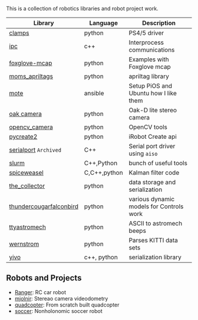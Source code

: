 This is a collection of robotics libraries and robot project work.

| Library | Language | Description |
|---|---|---|
| [clamps][9] | python | PS4/5 driver |
| [ipc][15] | c++ | Interprocess communications |
| [foxglove-mcap][16] | python | Examples with Foxglove mcap |
| [moms_apriltags][1] | python | apriltag library |
| [mote][2] | ansible | Setup PiOS and Ubuntu how I like them |
| [oak camera][17] | python | Oak-D lite stereo camera | 
| [opencv_camera][12] | python | OpenCV tools |
| [pycreate2][7] | python | iRobot Create api |
| [serialport][10] `Archived` | C++ | Serial port driver using `aiso` |
| [slurm][14] | C++,Python | bunch of useful tools |
| [spiceweasel][4] | C,C++,python | Kalman filter code |
| [the_collector][11] | python | data storage and serialization |
| [thundercougarfalconbird][6] | python | various dynamic models for Controls work |
| [ttyastromech][13] | python | ASCII to astromech beeps |
| [wernstrom][8] | python | Parses KITTI data sets |
| [yivo][5] | c++, python | serialization library |

[1]: https://github.com/MomsFriendlyRobotCompany/moms_apriltag
[2]: https://github.com/MomsFriendlyRobotCompany/mote
[3]: https://github.com/MomsFriendlyRobotCompany/squaternion
[4]: https://github.com/MomsFriendlyRobotCompany/spiceweasel
[5]: https://github.com/MomsFriendlyRobotCompany/yivo
[6]: https://github.com/MomsFriendlyRobotCompany/thundercougarfalconbird 
[7]: https://github.com/MomsFriendlyRobotCompany/pycreate2
[8]: https://github.com/MomsFriendlyRobotCompany/wernstrom
[9]: https://github.com/MomsFriendlyRobotCompany/clamps
[10]: https://github.com/MomsFriendlyRobotCompany/serialport
[11]: https://github.com/MomsFriendlyRobotCompany/the_collector
[12]: https://github.com/MomsFriendlyRobotCompany/opencv_camera
[13]: https://github.com/MomsFriendlyRobotCompany/ttastromech
[14]: https://github.com/MomsFriendlyRobotCompany/slurm
[15]: https://github.com/MomsFriendlyRobotCompany/ipc
[16]: https://github.com/MomsFriendlyRobotCompany/mcap-protobuf
[17]: https://github.com/MomsFriendlyRobotCompany/oak-d-lite

## Robots and Projects

- [Ranger][r1]: RC car robot
- [mjolnir][r2]: Stereao camera videodometry
- [quadcopter][r3]: From scratch built quadcopter
- [soccer][r4]: Nonholonomic soccer robot

[r1]: https://github.com/MomsFriendlyRobotCompany/ranger
[r2]: https://github.com/MomsFriendlyRobotCompany/mjolnir
[r3]: https://github.com/MomsFriendlyRobotCompany/quadcopter
[r4]: https://github.com/MomsFriendlyRobotCompany/soccer
